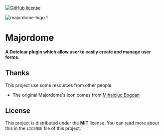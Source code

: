 [![GitHub license](https://img.shields.io/github/license/mashape/apistatus.svg)]()

![majordome-logo 1](https://cloud.githubusercontent.com/assets/394565/9514771/33ee07e2-4c9d-11e5-83ba-dad5c7b28750.png)

# Majordome
**A Dotclear plugin which allow user to easily create and manage user forms.**

## Thanks ##

This project use some resources from other people.

- The original Majordome's icon comes from [Mihaiciuc Bogdan](http://bogo-d.deviantart.com/)

## License

This project is distributed under the **MIT** license. You can read more about
this in the `LICENSE` file of this project.
